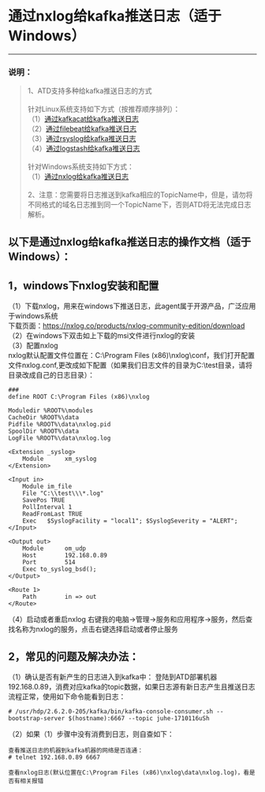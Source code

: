 ﻿
# 通过nxlog给kafka推送日志（适于Windows）
----
### 说明：
>  1、ATD支持多种给kafka推送日志的方式<br/>
> <br/>
> 针对Linux系统支持如下方式（按推荐顺序排列）：<br/>
> （1）[通过kafkacat给kafka推送日志][1]<br/>
> （2）[通过filebeat给kafka推送日志][2]<br/>
> （3）[通过rsyslog给kafka推送日志][3]<br/>
> （4）[通过logstash给kafka推送日志][4]<br/>
> <br/>
> 针对Windows系统支持如下方式：<br/>
> （1）[通过nxlog给kafka推送日志][5]<br/>
> <br/>
> 2、注意：您需要将日志推送到kafka相应的TopicName中，但是，请勿将不同格式的域名日志推到同一个TopicName下，否则ATD将无法完成日志解析。<br/>

## 以下是通过nxlog给kafka推送日志的操作文档（适于Windows）：

## 1，windows下nxlog安装和配置
（1）下载nxlog，用来在windows下推送日志，此agent属于开源产品，广泛应用于windows系统<br/>
下载页面：https://nxlog.co/products/nxlog-community-edition/download<br/>
（2）在windows下双击如上下载的msi文件进行nxlog的安装<br/>
（3）配置nxlog<br/>
nxlog默认配置文件位置在：C:\Program Files (x86)\nxlog\conf，我们打开配置文件nxlog.conf,更改成如下配置（如果我们日志文件的目录为C:\test目录，请将目录改成自己的日志目录）：

```
###
define ROOT C:\Program Files (x86)\nxlog

Moduledir %ROOT%\modules
CacheDir %ROOT%\data
Pidfile %ROOT%\data\nxlog.pid
SpoolDir %ROOT%\data
LogFile %ROOT%\data\nxlog.log

<Extension _syslog>
    Module      xm_syslog
</Extension>

<Input in>
    Module im_file
    File "C:\\test\\\*.log"
    SavePos TRUE
    PollInterval 1
    ReadFromLast TRUE
    Exec   $SyslogFacility = "local1"; $SyslogSeverity = "ALERT";
</Input>

<Output out>
    Module      om_udp
    Host        192.168.0.89
    Port        514
    Exec to_syslog_bsd();
</Output>

<Route 1>
    Path        in => out
</Route>
```
（4）启动或者重启nxlog
右键我的电脑->管理->服务和应用程序->服务，然后查找名称为nxlog的服务，点击右键选择启动或者停止服务

## 2，常见的问题及解决办法：
（1）确认是否有新产生的日志进入到kafka中：
登陆到ATD部署机器192.168.0.89，消费对应kafka的topic数据，如果日志源有新日志产生且推送日志流程正常，使用如下命令能看到日志：

```
# /usr/hdp/2.6.2.0-205/kafka/bin/kafka-console-consumer.sh --bootstrap-server $(hostname):6667 --topic juhe-1710116uSh
```

（2）如果（1）步骤中没有消费到日志，则自查如下：

```
查看推送日志的机器到kafka机器的网络是否连通：
# telnet 192.168.0.89 6667

查看nxlog日志(默认位置在C:\Program Files (x86)\nxlog\data\nxlog.log)，看是否有相关报错
```


  [1]: https://github.com/yunjuhe/atd/blob/master/%E9%80%9A%E8%BF%87kafkacat%E7%BB%99kafka%E6%8E%A8%E9%80%81%E6%97%A5%E5%BF%97%EF%BC%88%E9%80%82%E4%BA%8ELinux%EF%BC%89.md
  [2]: https://github.com/yunjuhe/atd/blob/master/%E9%80%9A%E8%BF%87filebeat%E7%BB%99kafka%E6%8E%A8%E9%80%81%E6%97%A5%E5%BF%97%EF%BC%88%E9%80%82%E4%BA%8ELinux%EF%BC%89.md
  [3]: https://github.com/yunjuhe/atd/blob/master/%E9%80%9A%E8%BF%87rsyslog%E7%BB%99kafka%E6%8E%A8%E9%80%81%E6%97%A5%E5%BF%97%EF%BC%88%E9%80%82%E4%BA%8ELinux%EF%BC%89.md
  [4]: https://github.com/yunjuhe/atd/blob/master/%E9%80%9A%E8%BF%87logstash%E7%BB%99kafka%E6%8E%A8%E9%80%81%E6%97%A5%E5%BF%97%EF%BC%88%E9%80%82%E4%BA%8ELinux%EF%BC%89.md
  [5]: https://github.com/yunjuhe/atd/blob/master/%E9%80%9A%E8%BF%87nxlog%E7%BB%99kafka%E6%8E%A8%E9%80%81%E6%97%A5%E5%BF%97%EF%BC%88%E9%80%82%E4%BA%8EWindows%EF%BC%89.md
